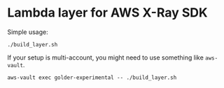 # Lambda layer for AWS X-Ray SDK

Simple usage:

```
./build_layer.sh
```

If your setup is multi-account, you might need to use something like `aws-vault`.

```
aws-vault exec golder-experimental -- ./build_layer.sh
```
